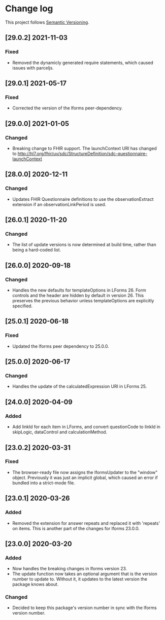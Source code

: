 # Change log

This project follows [Semantic Versioning](http://semver.org/).

## [29.0.2] 2021-11-03
### Fixed
- Removed the dynamicly generated require statements, which caused issues with
  parceljs.

## [29.0.1] 2021-05-17
### Fixed
- Corrected the version of the lforms peer-dependency.

## [29.0.0] 2021-01-05
### Changed
- Breaking change to FHIR support. The launchContext URI has changed to
  http://hl7.org/fhir/uv/sdc/StructureDefinition/sdc-questionnaire-launchContext

## [28.0.0] 2020-12-11
### Changed
- Updates FHIR Questionnaire definitions to use the observationExtract
  extension if an observationLinkPeriod is used.

## [26.0.1] 2020-11-20
### Changed
- The list of update versions is now determined at build time, rather than being
  a hard-coded list.

## [26.0.0] 2020-09-18
### Changed
- Handles the new defaults for templateOptions in LForms 26. Form controls
  and the header are hidden by default in version 26. This preserves the
  previous behavior unless templateOptions are explicitly specified.

## [25.0.1] 2020-06-18
### Fixed
- Updated the lforms peer dependency to 25.0.0.

## [25.0.0] 2020-06-17
### Changed
- Handles the update of the calculatedExpression URI in LForms 25.

## [24.0.0] 2020-04-09
### Added
- Add linkId for each item in LForms, and convert questionCode to linkId in
  skipLogic, dataControl and calculationMethod.

## [23.0.2] 2020-03-31
### Fixed
- The browser-ready file now assigns the lformsUpdater to the "window" object.
  Previously it was just an implicit global, which caused an error if bundled
  into a strict-mode file.

## [23.0.1] 2020-03-26
### Added
- Removed the extension for answer repeats and replaced it with 'repeats' on items.
  This is another part of the changes for lforms 23.0.0.

## [23.0.0] 2020-03-20
### Added
- Now handles the breaking changes in lforms version 23.
- The update function now takes an optional argument that is the version number
  to update to.  Without it, it updates to the latest version the package knows
  about.
### Changed
- Decided to keep this package's version number in sync with the lforms version
  number.
